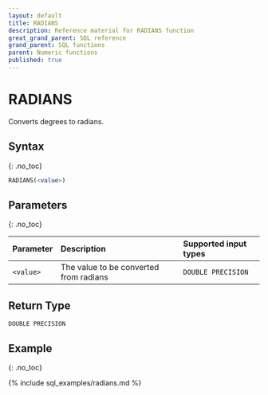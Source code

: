 ```yaml
---
layout: default
title: RADIANS
description: Reference material for RADIANS function
great_grand_parent: SQL reference
grand_parent: SQL functions
parent: Numeric functions
published: true
---
```


# RADIANS

Converts degrees to radians.

## Syntax
{: .no_toc}

```sql
RADIANS(<value>) 
```
## Parameters 
{: .no_toc}

| Parameter | Description                                                                                                         | Supported input types | 
| :--------- | :------------------------------------------------------------------------------------------------------------------- | :------------| 
| `<value>`   | The value to be converted from radians | `DOUBLE PRECISION` |

## Return Type
`DOUBLE PRECISION`

## Example
{: .no_toc}

{% include sql_examples/radians.md %}
